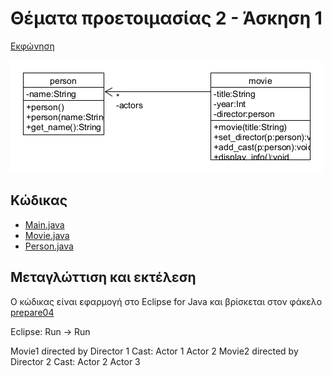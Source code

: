 # Θέματα προετοιμασίας 2 - Άσκηση 1

[Εκφώνηση](./../../../preparation/telikes.pdf)

![](./../../../preparation/prepare04.png)

## Κώδικας

* [Main.java](./src/Main.java)
* [Movie.java](./src/Movie.java)
* [Person.java](./src/Person.java)

## Μεταγλώττιση και εκτέλεση

Ο κώδικας είναι εφαρμογή στο Eclipse for Java και βρίσκεται στον φάκελο [prepare04](https://github.com/chgogos/oop/tree/master/lab2020-2021/lab06/prepare02a)

Eclipse: Run -> Run

Movie1 directed by Director 1
Cast:
Actor 1
Actor 2
Movie2 directed by Director 2
Cast:
Actor 2
Actor 3
